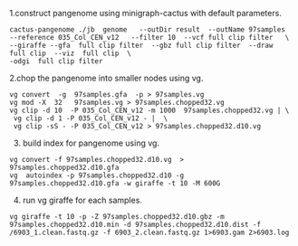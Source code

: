 1.construct pangenome using minigraph-cactus with default parameters.
```
cactus-pangenome ./jb  genome   --outDir result  --outName 97samples  --reference 035_Col_CEN_v12   --filter 10  --vcf full clip filter   \
--giraffe --gfa  full clip filter  --gbz full clip filter  --draw  full clip  --viz  full clip  \
-odgi  full clip filter
```
2.chop the pangenome into smaller nodes using vg.
```
vg convert  -g  97samples.gfa  -p > 97samples.vg
vg mod -X  32   97samples.vg > 97samples.chopped32.vg
vg clip -d 10  -P 035_Col_CEN_v12 -m 1000  97samples.chopped32.vg | \
 vg clip -d 1 -P 035_Col_CEN_v12 - |  \
 vg clip -sS - -P 035_Col_CEN_v12 > 97samples.chopped32.d10.vg

```
3. build index for pangenome using vg.
```
vg convert -f 97samples.chopped32.d10.vg  > 97samples.chopped32.d10.gfa
vg  autoindex -p 97samples.chopped32.d10 -g 97samples.chopped32.d10.gfa -w giraffe -t 10 -M 600G
```
4. run vg giraffe for each samples.
```
vg giraffe -t 10 -p -Z 97samples.chopped32.d10.gbz -m 97samples.chopped32.d10.min -d 97samples.chopped32.d10.dist -f /6903_1.clean.fastq.gz -f 6903_2.clean.fastq.gz 1>6903.gam 2>6903.log
```
